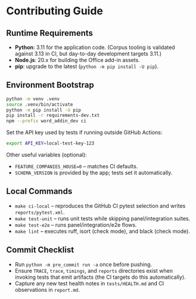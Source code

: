 # Contributing Guide

## Runtime Requirements

* **Python**: 3.11 for the application code. (Corpus tooling is validated against 3.13 in CI, but day-to-day development targets 3.11.)
* **Node.js**: 20.x for building the Office add-in assets.
* **pip**: upgrade to the latest (`python -m pip install -U pip`).

## Environment Bootstrap

```bash
python -m venv .venv
source .venv/bin/activate
python -m pip install -U pip
pip install -r requirements-dev.txt
npm --prefix word_addin_dev ci
```

Set the API key used by tests if running outside GitHub Actions:

```bash
export API_KEY=local-test-key-123
```

Other useful variables (optional):

* `FEATURE_COMPANIES_HOUSE=0` – matches CI defaults.
* `SCHEMA_VERSION` is provided by the app; tests set it automatically.

## Local Commands

* `make ci-local` – reproduces the GitHub CI pytest selection and writes `reports/pytest.xml`.
* `make test-unit` – runs unit tests while skipping panel/integration suites.
* `make test-e2e` – runs panel/integration/e2e flows.
* `make lint` – executes ruff, isort (check mode), and black (check mode).

## Commit Checklist

* Run `python -m pre_commit run -a` once before pushing.
* Ensure `TRACE`, `trace`, `timings`, and `reports` directories exist when invoking tests that emit artifacts (the CI targets do this automatically).
* Capture any new test health notes in `tests/HEALTH.md` and CI observations in `report.md`.
